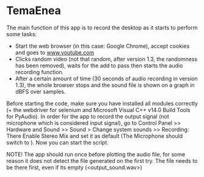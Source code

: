 # TemaEnea

The main function of this app is to record the desktop as it starts to perform some tasks:
- Start the web browser (in this case: Google Chrome), accept cookies and goes to www.youtube.com
- Clicks random video (not that random, after version 1.3, the randomness has been removed), waits for the add to pass then starts the audio recording function.
- After a certain amount of time (30 seconds of audio recording in version 1.3), the whole browser stops and the sound file is shown on a graph in dBFS over samples.

Before starting the code, make sure you have installed all modules correctly (+ the webdriver for selenium and Microsoft Visual C++ v14.0 Build Tools for PyAudio).
In order for the app to record the output signal (not microphone which is considered input signal), go to Control Panel >> Hardware and Sound >> Sound > Change system sounds >> Recording: There Enable Stereo Mix and set it as default (The Microphone should switch to <Ready>).
Now you can start the script.

NOTE! The app should run once before plotting the audio file, for some reason it does not detect the file generated on the first try. The file needs to be there first, even if its empty (<output_sound.wav>)
